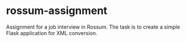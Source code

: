 # rossum-assignment
Assignment for a job interview in Rossum. The task is to create a simple Flask application for XML conversion.
